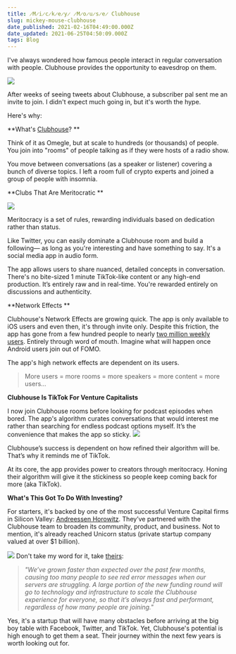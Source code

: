 ```yaml
---
title: ̷M̷i̷c̷k̷e̷y̷ ̷M̷o̷u̷s̷e̷ Clubhouse
slug: mickey-mouse-clubhouse
date_published: 2021-02-16T04:49:00.000Z
date_updated: 2021-06-25T04:50:09.000Z
tags: Blog
---
```


I've always wondered how famous people interact in regular conversation with people. Clubhouse provides the opportunity to eavesdrop on them.

![](https://mcusercontent.com/13d6f824588a2db77eb01adbf/images/3beafdc8-f5ee-4821-9d2c-b552590c2da4.gif)

After weeks of seeing tweets about Clubhouse, a subscriber pal sent me an invite to join. I didn't expect much going in, but it's worth the hype. 

Here's why:

**What's [Clubhouse](https://www.joinclubhouse.com/check-1-2-3)? **

Think of it as Omegle, but at scale to hundreds (or thousands) of people. You join into "rooms" of people talking as if they were hosts of a radio show.

You move between conversations (as a speaker or listener) covering a bunch of diverse topics. I left a room full of crypto experts and joined a group of people with insomnia.

**Clubs That Are Meritocratic **

![](https://mcusercontent.com/13d6f824588a2db77eb01adbf/images/d0886324-a277-4187-ac1a-e560af7afe41.gif)

Meritocracy is a set of rules, rewarding individuals based on dedication rather than status.

Like Twitter, you can easily dominate a Clubhouse room and build a following— as long as you're interesting and have something to say. It's a social media app in audio form.

The app allows users to share nuanced, detailed concepts in conversation. There's no bite-sized 1 minute TikTok-like content or any high-end production. It’s entirely raw and in real-time. You're rewarded entirely on discussions and authenticity.

**Network Effects **

Clubhouse's Network Effects are growing quick. The app is only available to iOS users and even then, it's through invite only. Despite this friction, the app has gone from a few hundred people to nearly [two million weekly users](https://a16z.com/2021/01/24/investing-in-clubhouse/). Entirely through word of mouth. Imagine what will happen once Android users join out of FOMO.

The app's high network effects are dependent on its users.

> More users = more rooms = more speakers = more content = more users...

**Clubhouse Is TikTok For Venture Capitalists**

I now join Clubhouse rooms before looking for podcast episodes when bored. The app's algorithm curates conversations that would interest me rather than searching for endless podcast options myself. It’s the convenience that makes the app so sticky.
![](https://mcusercontent.com/13d6f824588a2db77eb01adbf/images/e3f62c1c-a20f-4024-a2ab-99b12bbd333f.gif)

Clubhouse’s success is dependent on how refined their algorithm will be. That’s why it reminds me of TikTok.

At its core, the app provides power to creators through meritocracy. Honing their algorithm will give it the stickiness so people keep coming back for more (aka TikTok).

**What's This Got To Do With Investing?**

For starters, it's backed by one of the most successful Venture Capital firms in Silicon Valley: [Andreessen Horowitz](https://a16z.com/2021/01/24/investing-in-clubhouse/). They’ve partnered with the Clubhouse team to broaden its community, product, and business. Not to mention, it's already reached Unicorn status (private startup company valued at over $1 billion).

![](https://mcusercontent.com/13d6f824588a2db77eb01adbf/images/ee525315-4c16-4a74-9492-049805161ecf.gif)
Don't take my word for it, take [theirs](https://www.joinclubhouse.com/welcoming-more-voices):

> *"We’ve grown faster than expected over the past few months, causing too many people to see red error messages when our servers are struggling. A large portion of the new funding round will go to technology and infrastructure to scale the Clubhouse experience for everyone, so that it’s always fast and performant, regardless of how many people are joining."*

Yes, it's a startup that will have many obstacles before arriving at the big boy table with Facebook, Twitter, and TikTok. Yet, Clubhouse's potential is high enough to get them a seat. Their journey within the next few years is worth looking out for.
